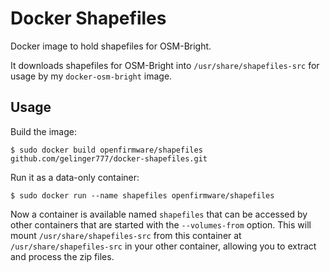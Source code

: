 # Docker Shapefiles

Docker image to hold shapefiles for OSM-Bright.

It downloads shapefiles for OSM-Bright into `/usr/share/shapefiles-src` for usage by my `docker-osm-bright` image.

## Usage

Build the image:

    $ sudo docker build openfirmware/shapefiles github.com/gelinger777/docker-shapefiles.git

Run it as a data-only container:

    $ sudo docker run --name shapefiles openfirmware/shapefiles

Now a container is available named `shapefiles` that can be accessed by other containers that are started with the `--volumes-from` option. This will mount `/usr/share/shapefiles-src` from this container at `/usr/share/shapefiles-src` in your other container, allowing you to extract and process the zip files.

